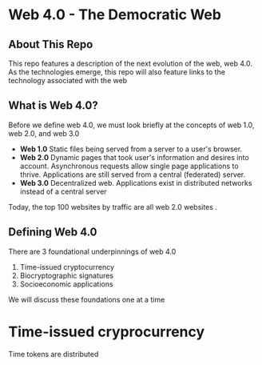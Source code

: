 # Web 4.0 - The Democratic Web

## About This Repo 

This repo features a description of the next evolution of the web, web 4.0. As the technologies emerge, this repo will also feature links to the technology associated with the web

## What is Web 4.0?

Before we define web 4.0, we must look briefly at the concepts of web 1.0, web 2.0, and web 3.0

 - **Web 1.0**
Static files being served from a server to a user's browser.
 - **Web 2.0**
Dynamic pages that took user's information and desires into account. Asynchronous requests allow single page applications to thrive. Applications are still served from a central (federated) server.
 - **Web 3.0**
Decentralized web. Applications exist in distributed networks instead of a central server

Today, the top 100 websites by traffic are all web 2.0 websites .

## Defining Web 4.0

There are 3 foundational underpinnings of web 4.0

 1. Time-issued cryptocurrency 
 2. Biocryptographic signatures
 3. Socioeconomic applications

We will discuss these foundations one at a time

# Time-issued cryprocurrency

Time tokens are distributed 

<!--stackedit_data:
eyJoaXN0b3J5IjpbLTIwOTE1Njg2MDEsMzY4MjE0Njc1LDc2OT
A5MzMyMF19
-->